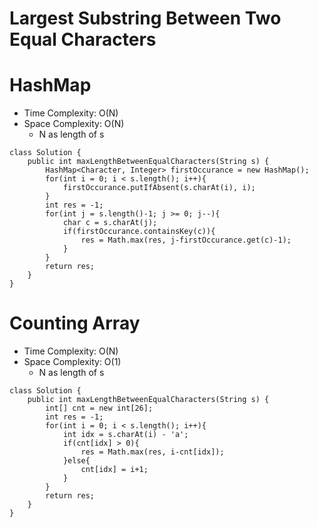 # Largest Substring Between Two Equal Characters
# HashMap
* Time Complexity: O(N)
* Space Complexity: O(N)
	* N as length of s
```
class Solution {
    public int maxLengthBetweenEqualCharacters(String s) {
        HashMap<Character, Integer> firstOccurance = new HashMap();
        for(int i = 0; i < s.length(); i++){
            firstOccurance.putIfAbsent(s.charAt(i), i);
        }
        int res = -1;
        for(int j = s.length()-1; j >= 0; j--){
            char c = s.charAt(j);
            if(firstOccurance.containsKey(c)){
                res = Math.max(res, j-firstOccurance.get(c)-1);
            }
        }
        return res;
    }
}
```
# Counting Array
* Time Complexity: O(N)
* Space Complexity: O(1)
	* N as length of s
```
class Solution {
    public int maxLengthBetweenEqualCharacters(String s) {
        int[] cnt = new int[26];
        int res = -1;
        for(int i = 0; i < s.length(); i++){
            int idx = s.charAt(i) - 'a';
            if(cnt[idx] > 0){
                res = Math.max(res, i-cnt[idx]);
            }else{
                cnt[idx] = i+1;
            }
        }
        return res;
    }
}
```